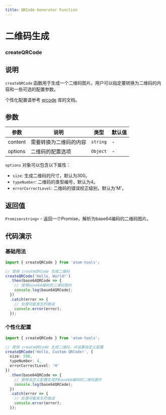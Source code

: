 ```yaml
---
title: QRCode Generator Function
---
```


# 二维码生成 

### createQRCode

## 说明
`createQRCode` 函数用于生成一个二维码图片。用户可以指定要转换为二维码的内容和一些可选的配置参数。

个性化配置请参考 [qrcode](https://www.npmjs.com/package/qrcode) 库的文档。

## 参数

| 参数    | 说明                   | 类型     | 默认值 |
| ------- | ---------------------- | -------- | ------ |
| content | 需要转换为二维码的内容 | `string` | -      |
| options | 二维码的配置选项       | `Object` | -      |

`options` 对象可以包含以下属性：

- `size`: 生成二维码的尺寸，默认为300。
- `typeNumber`: 二维码的类型编号，默认为4。
- `errorCorrectLevel`: 二维码的错误校正级别，默认为'M'。

## 返回值

`Promise<string>` - 返回一个Promise，解析为base64编码的二维码图片。

## 代码演示

### 基础用法

```typescript
import { createQRCode } from 'atom-tools';

// 使用 createQRCode 生成二维码
createQRCode('Hello, World!')
  .then(base64QRCode => {
    // 使用base64编码的二维码图片
    console.log(base64QRCode);
  })
  .catch(error => {
    // 处理可能发生的错误
    console.error(error);
  });
```

### 个性化配置

```typescript
import { createQRCode } from 'atom-tools';

// 使用 createQRCode 生成二维码，并设置自定义配置
createQRCode('Hello, Custom QRCode!', {
  size: 500,
  typeNumber: 4,
  errorCorrectLevel: 'H'
})
  .then(base64QRCode => {
    // 使用自定义配置生成的base64编码的二维码图片
    console.log(base64QRCode);
  })
  .catch(error => {
    // 处理可能发生的错误
    console.error(error);
  });
```